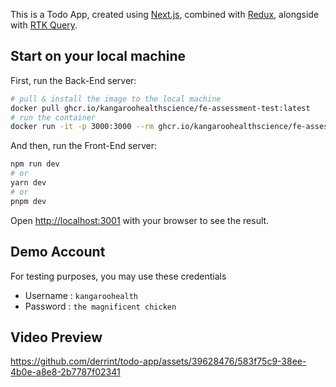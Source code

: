 This is a Todo App, created using [Next.js](https://nextjs.org/), combined with [Redux](https://redux.js.org/), alongside with [RTK Query](https://redux-toolkit.js.org/rtk-query/overview).

## Start on your local machine

First, run the Back-End server:

```bash
# pull & install the image to the local machine
docker pull ghcr.io/kangaroohealthscience/fe-assessment-test:latest
# run the container
docker run -it -p 3000:3000 --rm ghcr.io/kangaroohealthscience/fe-assessment-test --network host
```

And then, run the Front-End server:

```bash
npm run dev
# or
yarn dev
# or
pnpm dev
```

Open [http://localhost:3001](http://localhost:3001) with your browser to see the result.

## Demo Account

For testing purposes, you may use these credentials

- Username : `kangaroohealth`
- Password : `the magnificent chicken`

## Video Preview

https://github.com/derrint/todo-app/assets/39628476/583f75c9-38ee-4b0e-a8e8-2b7787f02341

